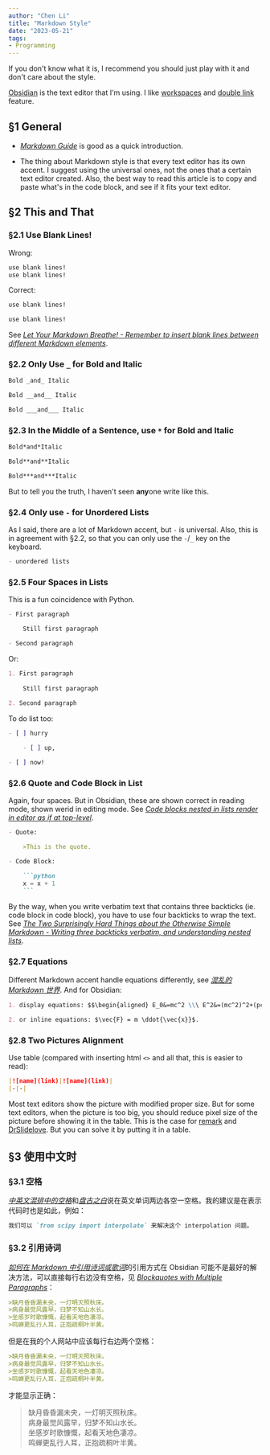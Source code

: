 ```yaml
---
author: "Chen Li"
title: "Markdown Style"
date: "2023-05-21"
tags: 
- Programming
---
```


If you don't know what it is, I recommend you should just play with it and don't care about the style.

[Obsidian](https://obsidian.md/) is the text editor that I'm using. I like [workspaces](https://help.obsidian.md/Plugins/Workspaces) and [double link](https://help.obsidian.md/Getting+started/Link+notes) feature.

## §1 General

- [_Markdown Guide_](https://www.markdownguide.org/) is good as a quick introduction.

- The thing about Markdown style is that every text editor has its own accent. I suggest using the universal ones, not the ones that a certain text editor created. Also, the best way to read this article is to copy and paste what's in the code block, and see if it fits your text editor.

## §2 This and That

### §2.1 Use Blank Lines!

Wrong:

```Markdown
use blank lines!
use blank lines!
```

Correct:

```Markdown
use blank lines!

use blank lines!
```

See [_Let Your Markdown Breathe! - Remember to insert blank lines between different Markdown elements_](https://yihui.org/en/2021/06/markdown-breath/).

### §2.2 Only Use `_` for Bold and Italic

```Markdown
Bold _and_ Italic

Bold __and__ Italic

Bold ___and___ Italic
```

### §2.3 In the Middle of a Sentence, use `*` for Bold and Italic

```Markdown
Bold*and*Italic

Bold**and**Italic

Bold***and***Italic
```

But to tell you the truth, I haven't seen **any**one write like this.

### §2.4 Only use `-` for Unordered Lists

As I said, there are a lot of Markdown accent, but `-` is universal. Also, this is in agreement with §2.2, so that you can only use the `-`/`_` key on the keyboard.

```Markdown
- unordered lists
```

### §2.5 Four Spaces in Lists

This is a fun coincidence with Python.

```Markdown
- First paragraph

    Still first paragraph

- Second paragraph
```

Or:

```Markdown
1. First paragraph
 
	Still first paragraph

2. Second paragraph
```

To do list too:

```Markdown
- [ ] hurry
 
	- [ ] up,

- [ ] now!
```

### §2.6 Quote and Code Block in List

Again, four spaces. But in Obsidian, these are shown correct in reading mode, shown werid in editing mode. See [_Code blocks nested in lists render in editor as if at top-level_](https://forum.obsidian.md/t/code-blocks-nested-in-lists-render-in-editor-as-if-at-top-level/870/10).

```Markdown
- Quote:

    >This is the quote.
```

````Markdown
- Code Block:

    ```python
    x = x + 1
    ```
````

By the way, when you write verbatim text that contains three backticks (ie. code block in code block), you have to use four backticks to wrap the text. See [_The Two Surprisingly Hard Things about the Otherwise Simple Markdown - Writing three backticks verbatim, and understanding nested lists_](https://yihui.org/en/2018/11/hard-markdown/).

### §2.7 Equations

Different Markdown accent handle equations differently, see [_混乱的 Markdown 世界_](https://yihui.org/cn/2017/08/markdown-flavors/). And for Obsidian:

```Markdown
1. display equations: $$\begin{aligned} E_0&=mc^2 \\\ E^2&=(mc^2)^2+(pc)^2 \end{aligned} \tag{1}$$where $c = 3 \times 10^8 \space \mathrm{m/s}$

2. or inline equations: $\vec{F} = m \ddot{\vec{x}}$.
```

### §2.8 Two Pictures Alignment

Use table (compared with inserting html `<>` and all that, this is easier to read):

```Markdown
|![name](link)|![name](link)|
|-|-|
```

Most text editors show the picture with modified proper size. But for some text editors, when the picture is too big, you should reduce pixel size of the picture before showing it in the table. This is the case for [remark](https://github.com/gnab/remark) and [DrSlidelove](https://github.com/ChenLi2049/DrSlidelove). But you can solve it by putting it in a table.

## §3 使用中文时

### §3.1 空格

[_中英文混排中的空格_](https://yihui.org/cn/2017/04/space)和[_盘古之白_](https://yihui.org/cn/2017/05/pangu/)说在英文单词两边各空一空格。我的建议是在表示代码时也是如此，例如：

```Markdown
我们可以 `from scipy import interpolate` 来解决这个 interpolation 问题。
```

### §3.2 引用诗词

[_如何在 Markdown 中引用诗词或歌词_](https://yihui.org/cn/2018/07/quote-poem/)的引用方式在 Obsidian 可能不是最好的解决方法，可以直接每行右边没有空格，见 [_Blockquotes with Multiple Paragraphs_](https://www.markdownguide.org/basic-syntax/#blockquotes-with-multiple-paragraphs)：

```Markdown
>缺月昏昏漏未央，一灯明灭照秋床。
>病身最觉风露早，归梦不知山水长。
>坐感岁时歌慷慨，起看天地色凄凉。
>鸣蝉更乱行人耳，正抱疏桐叶半黄。
```

但是在我的个人网站中应该每行右边两个空格：

```Markdown
>缺月昏昏漏未央，一灯明灭照秋床。  
>病身最觉风露早，归梦不知山水长。  
>坐感岁时歌慷慨，起看天地色凄凉。  
>鸣蝉更乱行人耳，正抱疏桐叶半黄。  
```

才能显示正确：

>缺月昏昏漏未央，一灯明灭照秋床。  
>病身最觉风露早，归梦不知山水长。  
>坐感岁时歌慷慨，起看天地色凄凉。  
>鸣蝉更乱行人耳，正抱疏桐叶半黄。  
